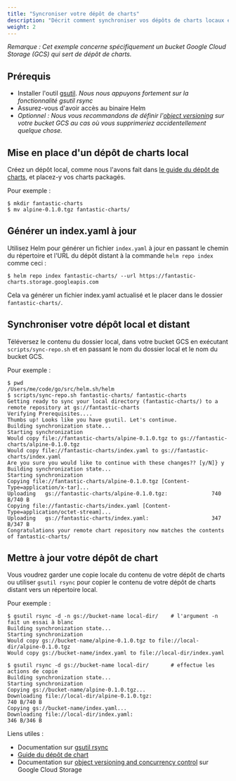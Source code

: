 ```yaml
---
title: "Syncroniser votre dépôt de charts"
description: "Décrit comment synchroniser vos dépôts de charts locaux et distants."
weight: 2
---
```


*Remarque : Cet exemple concerne spécifiquement un bucket Google Cloud Storage (GCS) qui sert de dépôt de charts.*

## Prérequis
* Installer l'outil [gsutil](https://cloud.google.com/storage/docs/gsutil). *Nous nous appuyons fortement sur la fonctionnalité gsutil rsync*
* Assurez-vous d'avoir accès au binaire Helm
* _Optionnel : Nous vous recommandons de définir l'[object
  versioning](https://cloud.google.com/storage/docs/gsutil/addlhelp/ObjectVersioningandConcurrencyControl#top_of_page)
  sur votre bucket GCS au cas où vous supprimeriez accidentellement quelque chose._

## Mise en place d'un dépôt de charts local
Créez un dépôt local, comme nous l'avons fait dans [le guide du dépôt de charts](), et placez-y vos charts packagés.

Pour exemple :
```console
$ mkdir fantastic-charts
$ mv alpine-0.1.0.tgz fantastic-charts/
```

## Générer un index.yaml à jour
Utilisez Helm pour générer un fichier `index.yaml` à jour en passant le chemin du répertoire et l'URL du dépôt distant à la commande `helm repo index` comme ceci :

```console
$ helm repo index fantastic-charts/ --url https://fantastic-charts.storage.googleapis.com
```
Cela va générer un fichier index.yaml actualisé et le placer dans le dossier `fantastic-charts/`.

## Synchroniser votre dépôt local et distant
Téléversez le contenu du dossier local, dans votre bucket GCS en exécutant `scripts/sync-repo.sh` et en passant le nom du dossier local et le nom du bucket GCS.

Pour exemple :
```console
$ pwd
/Users/me/code/go/src/helm.sh/helm
$ scripts/sync-repo.sh fantastic-charts/ fantastic-charts
Getting ready to sync your local directory (fantastic-charts/) to a remote repository at gs://fantastic-charts
Verifying Prerequisites....
Thumbs up! Looks like you have gsutil. Let's continue.
Building synchronization state...
Starting synchronization
Would copy file://fantastic-charts/alpine-0.1.0.tgz to gs://fantastic-charts/alpine-0.1.0.tgz
Would copy file://fantastic-charts/index.yaml to gs://fantastic-charts/index.yaml
Are you sure you would like to continue with these changes?? [y/N]} y
Building synchronization state...
Starting synchronization
Copying file://fantastic-charts/alpine-0.1.0.tgz [Content-Type=application/x-tar]...
Uploading   gs://fantastic-charts/alpine-0.1.0.tgz:              740 B/740 B
Copying file://fantastic-charts/index.yaml [Content-Type=application/octet-stream]...
Uploading   gs://fantastic-charts/index.yaml:                    347 B/347 B
Congratulations your remote chart repository now matches the contents of fantastic-charts/
```

## Mettre à jour votre dépôt de chart
Vous voudrez garder une copie locale du contenu de votre dépôt de charts ou utiliser `gsutil rsync` pour copier le contenu de votre dépôt de charts distant vers un répertoire local.

Pour exemple :
```console
$ gsutil rsync -d -n gs://bucket-name local-dir/    # l'argument -n fait un essai à blanc
Building synchronization state...
Starting synchronization
Would copy gs://bucket-name/alpine-0.1.0.tgz to file://local-dir/alpine-0.1.0.tgz
Would copy gs://bucket-name/index.yaml to file://local-dir/index.yaml

$ gsutil rsync -d gs://bucket-name local-dir/       # effectue les actions de copie
Building synchronization state...
Starting synchronization
Copying gs://bucket-name/alpine-0.1.0.tgz...
Downloading file://local-dir/alpine-0.1.0.tgz:                        740 B/740 B
Copying gs://bucket-name/index.yaml...
Downloading file://local-dir/index.yaml:                              346 B/346 B
```

Liens utiles :
* Documentation sur [gsutil
  rsync](https://cloud.google.com/storage/docs/gsutil/commands/rsync#description)
* [Guide du dépôt de chart]()
* Documentation sur [object versioning and concurrency
  control](https://cloud.google.com/storage/docs/gsutil/addlhelp/ObjectVersioningandConcurrencyControl#overview)
  sur Google Cloud Storage
